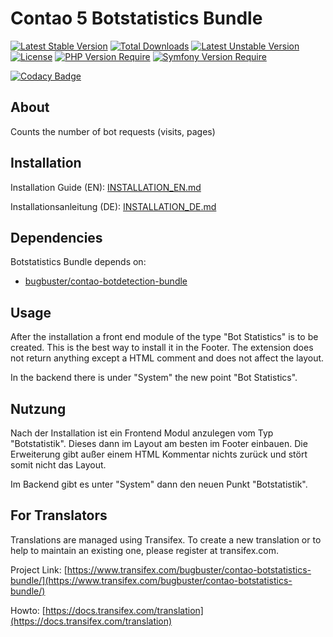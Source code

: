 # Contao 5 Botstatistics Bundle

[![Latest Stable Version](https://poser.pugx.org/bugbuster/contao-botstatistics-bundle/v/stable.svg)](https://packagist.org/packages/bugbuster/contao-botstatistics-bundle) [![Total Downloads](https://poser.pugx.org/bugbuster/contao-botstatistics-bundle/downloads.svg)](https://packagist.org/packages/bugbuster/contao-botstatistics-bundle) [![Latest Unstable Version](https://poser.pugx.org/bugbuster/contao-botstatistics-bundle/v/unstable.svg)](https://packagist.org/packages/bugbuster/contao-botstatistics-bundle) [![License](https://poser.pugx.org/bugbuster/contao-botstatistics-bundle/license.svg)](https://packagist.org/packages/bugbuster/contao-botstatistics-bundle) [![PHP Version Require](https://poser.pugx.org/bugbuster/contao-botstatistics-bundle/require/php)](https://packagist.org/packages/bugbuster/contao-botstatistics-bundle) [![Symfony Version Require](https://img.shields.io/badge/Symfony-6.4-blue.svg "Symfony Version 6.4")](https://packagist.org/packages/bugbuster/contao-botstatistics-bundle)


[![Codacy Badge](https://app.codacy.com/project/badge/Grade/f0a61bc418b847caa6d09fa7ae34e3a1)](https://app.codacy.com/gh/BugBuster1701/contao-botstatistics-bundle/dashboard?utm_source=gh&utm_medium=referral&utm_content=&utm_campaign=Badge_grade)


## About

Counts the number of bot requests (visits, pages)


## Installation

Installation Guide (EN): [INSTALLATION_EN.md](INSTALLATION_EN.md)

Installationsanleitung (DE): [INSTALLATION_DE.md](INSTALLATION_DE.md)


## Dependencies

Botstatistics Bundle depends on:

* [bugbuster/contao-botdetection-bundle](https://github.com/BugBuster1701/contao-botdetection-bundle)


## Usage

After the installation a front end module of the type "Bot Statistics" is to be created. This is the best way to install it in the Footer. The extension does not return anything except a HTML comment and does not affect the layout.

In the backend there is under "System" the new point "Bot Statistics".


## Nutzung

Nach der Installation ist ein Frontend Modul anzulegen vom Typ "Botstatistik". Dieses dann im Layout am besten im Footer einbauen. Die Erweiterung gibt außer einem HTML Kommentar nichts zurück und stört somit nicht das Layout.

Im Backend gibt es unter "System" dann den neuen Punkt "Botstatistik".


## For Translators

Translations are managed using Transifex. To create a new translation or to help to maintain an existing one, please register at transifex.com.

Project Link: [https://www.transifex.com/bugbuster/contao-botstatistics-bundle/](https://www.transifex.com/bugbuster/contao-botstatistics-bundle/)

Howto: [https://docs.transifex.com/translation](https://docs.transifex.com/translation)


